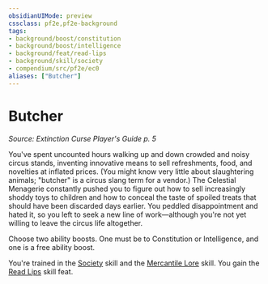 ```yaml
---
obsidianUIMode: preview
cssclass: pf2e,pf2e-background
tags:
- background/boost/constitution
- background/boost/intelligence
- background/feat/read-lips
- background/skill/society
- compendium/src/pf2e/ec0
aliases: ["Butcher"]
---
```

# Butcher
*Source: Extinction Curse Player's Guide p. 5*  

You've spent uncounted hours walking up and down crowded and noisy circus stands, inventing innovative means to sell refreshments, food, and novelties at inflated prices. (You might know very little about slaughtering animals; "butcher" is a circus slang term for a vendor.) The Celestial Menagerie constantly pushed you to figure out how to sell increasingly shoddy toys to children and how to conceal the taste of spoiled treats that should have been discarded days earlier. You peddled disappointment and hated it, so you left to seek a new line of work—although you're not yet willing to leave the circus life altogether.

Choose two ability boosts. One must be to Constitution or Intelligence, and one is a free ability boost.

You're trained in the [Society](../../skills.md#Society) skill and the [Mercantile Lore](../../skills.md#Lore) skill. You gain the [Read Lips](../../feats/read-lips.md) skill feat.